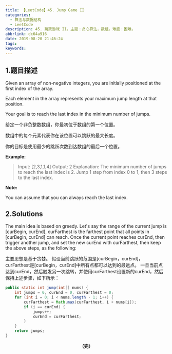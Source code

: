 ```yaml
---
title: 【LeetCode】45. Jump Game II
categories:
  - 算法与数据结构
  - LeetCode
description: 45. 跳跃游戏 II。主题：贪心算法，数组。难度：困难。
abbrlink: dc64a916
date: 2019-08-20 21:46:24
tags:
keywords:
---
```


## 1.题目描述

Given an array of non-negative integers, you are initially positioned at the first index of the array.

Each element in the array represents your maximum jump length at that position.

Your goal is to reach the last index in the minimum number of jumps.

给定一个非负整数数组，你最初位于数组的第一个位置。

数组中的每个元素代表你在该位置可以跳跃的最大长度。

你的目标是使用最少的跳跃次数到达数组的最后一个位置。

**Example:**

> Input: [2,3,1,1,4]
> Output: 2
> Explanation: The minimum number of jumps to reach the last index is 2.
>     Jump 1 step from index 0 to 1, then 3 steps to the last index.

**Note:**

You can assume that you can always reach the last index.

## 2.Solutions

The main idea is based on greedy. Let's say the range of the current jump is [curBegin, curEnd], curFarthest is the farthest point that all points in [curBegin, curEnd] can reach. Once the current point reaches curEnd, then trigger another jump, and set the new curEnd with curFarthest, then keep the above steps, as the following:

主要思想是基于贪婪。 假设当前跳跃的范围是[curBegin，curEnd]，curFarthest是[curBegin，curEnd]中所有点都可以达到的最远点。 一旦当前点达到curEnd，然后触发另一次跳转，并使用curFarthest设置新的curEnd，然后保持上述步骤，如下所示：

~~~java
public static int jump(int[] nums) {
    int jumps = 0, curEnd = 0, curFarthest = 0;
    for (int i = 0; i < nums.length - 1; i++) {
        curFarthest = Math.max(curFarthest, i + nums[i]);
        if (i == curEnd) {
            jumps++;
            curEnd = curFarthest;
        }
    }
    return jumps;
}
~~~

<center><font style="font-weight:bold">（完）</font></center>